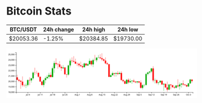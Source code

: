 # Bitcoin Stats

BTC/USDT|24h change|24h high|24h low|
|---|---|---|---|
|$20053.36|-1.25%|$20384.85|$19730.00|

<img src="./chart.svg">

